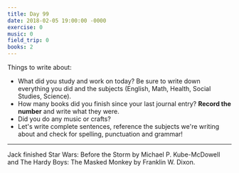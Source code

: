 ```yaml
---
title: Day 99
date: 2018-02-05 19:00:00 -0000
exercise: 0
music: 0
field_trip: 0
books: 2
---
```

Things to write about:

* What did you study and work on today? Be sure to write down everything you did and the subjects (English, Math, Health, Social Studies, Science).
* How many books did you finish since your last journal entry? **Record the number** and write what they were.
* Did you do any music or crafts?
* Let's write complete sentences, reference the subjects we're writing about and check for spelling, punctuation and grammar!

***

Jack finished Star Wars: Before the Storm by Michael P. Kube-McDowell and The Hardy Boys: The Masked Monkey by Franklin W. Dixon.